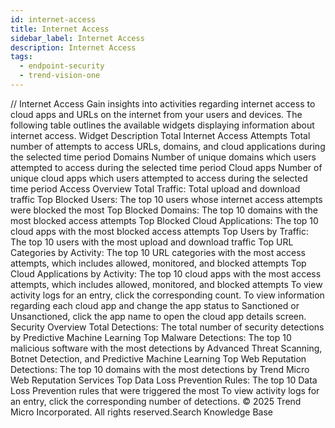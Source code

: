 ```yaml
---
id: internet-access
title: Internet Access
sidebar_label: Internet Access
description: Internet Access
tags:
  - endpoint-security
  - trend-vision-one
---
```


/*<![CDATA[*/ $('#title').html($('meta[name=map-description]').attr('content')); /*]]>*/ Internet Access Gain insights into activities regarding internet access to cloud apps and URLs on the internet from your users and devices. The following table outlines the available widgets displaying information about internet access. Widget Description Total Internet Access Attempts Total number of attempts to access URLs, domains, and cloud applications during the selected time period Domains Number of unique domains which users attempted to access during the selected time period Cloud apps Number of unique cloud apps which users attempted to access during the selected time period Access Overview Total Traffic: Total upload and download traffic Top Blocked Users: The top 10 users whose internet access attempts were blocked the most Top Blocked Domains: The top 10 domains with the most blocked access attempts Top Blocked Cloud Applications: The top 10 cloud apps with the most blocked access attempts Top Users by Traffic: The top 10 users with the most upload and download traffic Top URL Categories by Activity: The top 10 URL categories with the most access attempts, which includes allowed, monitored, and blocked attempts Top Cloud Applications by Activity: The top 10 cloud apps with the most access attempts, which includes allowed, monitored, and blocked attempts To view activity logs for an entry, click the corresponding count. To view information regarding each cloud app and change the app status to Sanctioned or Unsanctioned, click the app name to open the cloud app details screen. Security Overview Total Detections: The total number of security detections by Predictive Machine Learning Top Malware Detections: The top 10 malicious software with the most detections by Advanced Threat Scanning, Botnet Detection, and Predictive Machine Learning Top Web Reputation Detections: The top 10 domains with the most detections by Trend Micro Web Reputation Services Top Data Loss Prevention Rules: The top 10 Data Loss Prevention rules that were triggered the most To view activity logs for an entry, click the corresponding number of detections. © 2025 Trend Micro Incorporated. All rights reserved.Search Knowledge Base